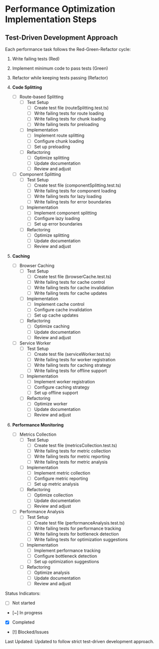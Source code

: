 # Performance Optimization Implementation Steps

## Test-Driven Development Approach
Each performance task follows the Red-Green-Refactor cycle:
1. Write failing tests (Red)
2. Implement minimum code to pass tests (Green)
3. Refactor while keeping tests passing (Refactor)

1. **Code Splitting**
   - [ ] Route-based Splitting
     - [ ] Test Setup
       - [ ] Create test file (routeSplitting.test.ts)
       - [ ] Write failing tests for route loading
       - [ ] Write failing tests for chunk loading
       - [ ] Write failing tests for preloading
     - [ ] Implementation
       - [ ] Implement route splitting
       - [ ] Configure chunk loading
       - [ ] Set up preloading
     - [ ] Refactoring
       - [ ] Optimize splitting
       - [ ] Update documentation
       - [ ] Review and adjust

   - [ ] Component Splitting
     - [ ] Test Setup
       - [ ] Create test file (componentSplitting.test.ts)
       - [ ] Write failing tests for component loading
       - [ ] Write failing tests for lazy loading
       - [ ] Write failing tests for error boundaries
     - [ ] Implementation
       - [ ] Implement component splitting
       - [ ] Configure lazy loading
       - [ ] Set up error boundaries
     - [ ] Refactoring
       - [ ] Optimize splitting
       - [ ] Update documentation
       - [ ] Review and adjust

2. **Caching**
   - [ ] Browser Caching
     - [ ] Test Setup
       - [ ] Create test file (browserCache.test.ts)
       - [ ] Write failing tests for cache control
       - [ ] Write failing tests for cache invalidation
       - [ ] Write failing tests for cache updates
     - [ ] Implementation
       - [ ] Implement cache control
       - [ ] Configure cache invalidation
       - [ ] Set up cache updates
     - [ ] Refactoring
       - [ ] Optimize caching
       - [ ] Update documentation
       - [ ] Review and adjust

   - [ ] Service Worker
     - [ ] Test Setup
       - [ ] Create test file (serviceWorker.test.ts)
       - [ ] Write failing tests for worker registration
       - [ ] Write failing tests for caching strategy
       - [ ] Write failing tests for offline support
     - [ ] Implementation
       - [ ] Implement worker registration
       - [ ] Configure caching strategy
       - [ ] Set up offline support
     - [ ] Refactoring
       - [ ] Optimize worker
       - [ ] Update documentation
       - [ ] Review and adjust

3. **Performance Monitoring**
   - [ ] Metrics Collection
     - [ ] Test Setup
       - [ ] Create test file (metricsCollection.test.ts)
       - [ ] Write failing tests for metric collection
       - [ ] Write failing tests for metric reporting
       - [ ] Write failing tests for metric analysis
     - [ ] Implementation
       - [ ] Implement metric collection
       - [ ] Configure metric reporting
       - [ ] Set up metric analysis
     - [ ] Refactoring
       - [ ] Optimize collection
       - [ ] Update documentation
       - [ ] Review and adjust

   - [ ] Performance Analysis
     - [ ] Test Setup
       - [ ] Create test file (performanceAnalysis.test.ts)
       - [ ] Write failing tests for performance tracking
       - [ ] Write failing tests for bottleneck detection
       - [ ] Write failing tests for optimization suggestions
     - [ ] Implementation
       - [ ] Implement performance tracking
       - [ ] Configure bottleneck detection
       - [ ] Set up optimization suggestions
     - [ ] Refactoring
       - [ ] Optimize analysis
       - [ ] Update documentation
       - [ ] Review and adjust

Status Indicators:
- [ ] Not started
- [~] In progress
- [x] Completed
- [!] Blocked/Issues

Last Updated: Updated to follow strict test-driven development approach. 